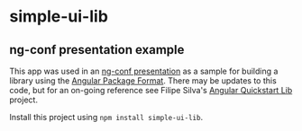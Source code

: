# simple-ui-lib
## ng-conf presentation example

This app was used in an [ng-conf presentation](https://www.youtube.com/watch?v=unICbsPGFIA) as a sample for building a library using the [Angular Package Format](https://goo.gl/AMOU5G). There may be updates to this code, but for an on-going reference see Filipe Silva's [Angular Quickstart Lib](https://github.com/filipesilva/angular-quickstart-lib) project.

Install this project using `npm install simple-ui-lib`.